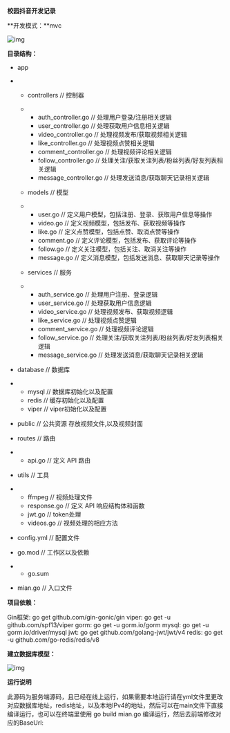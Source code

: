 **校园抖音开发记录**

**开发模式：**mvc

![img](C:\Users\h2629\blog\source\images\clip_image002.jpg)

**目录结构：**

- app

- - controllers // 控制器

  - - auth_controller.go // 处理用户登录/注册相关逻辑
    - user_controller.go // 处理获取用户信息相关逻辑
    - video_controller.go // 处理视频发布/获取视频相关逻辑
    - like_controller.go // 处理视频点赞相关逻辑
    - comment_controller.go // 处理视频评论相关逻辑
    - follow_controller.go // 处理关注/获取关注列表/粉丝列表/好友列表相关逻辑
    - message_controller.go // 处理发送消息/获取聊天记录相关逻辑

  - models // 模型

  - - user.go // 定义用户模型，包括注册、登录、获取用户信息等操作
    - video.go // 定义视频模型，包括发布、获取视频等操作
    - like.go // 定义点赞模型，包括点赞、取消点赞等操作
    - comment.go // 定义评论模型，包括发布、获取评论等操作
    - follow.go // 定义关注模型，包括关注、取消关注等操作
    - message.go // 定义消息模型，包括发送消息、获取聊天记录等操作

  - services // 服务

  - - auth_service.go // 处理用户注册、登录逻辑
    - user_service.go // 处理获取用户信息逻辑
    - video_service.go // 处理视频发布、获取视频逻辑
    - like_service.go // 处理视频点赞逻辑
    - comment_service.go // 处理视频评论逻辑
    - follow_service.go // 处理关注/获取关注列表/粉丝列表/好友列表相关逻辑
    - message_service.go // 处理发送消息/获取聊天记录相关逻辑

- database // 数据库

- - mysql // 数据库初始化以及配置
  - redis // 缓存初始化以及配置
  - viper // viper初始化以及配置

- public // 公共资源 存放视频文件,以及视频封面

- routes // 路由

- - api.go // 定义 API 路由

- utils // 工具

- - ffmpeg // 视频处理文件
  - response.go // 定义 API 响应结构体和函数
  - jwt.go // token处理
  - videos.go // 视频处理的相应方法

- config.yml // 配置文件

- go.mod // 工作区以及依赖

- - go.sum

- mian.go // 入口文件

**项目依赖：**

Gin框架: go get github.com/gin-gonic/gin
 viper: go get -u github.com/spf13/viper
 gorm: go get -u gorm.io/gorm
 mysql: go get -u gorm.io/driver/mysql
 jwt: go get github.com/golang-jwt/jwt/v4
 redis: go get -u github.com/go-redis/redis/v8

**建立数据库模型：**

![img](C:\Users\h2629\blog\source\images\clip_image004.jpg)

**运行说明**

此源码为服务端源码，且已经在线上运行，如果需要本地运行请在yml文件里更改对应数据库地址，redis地址，以及本地IPv4的地址，然后可以在main文件下直接编译运行，也可以在终端里使用 go build mian.go 编译运行，然后去前端修改对应的BaseUrl: